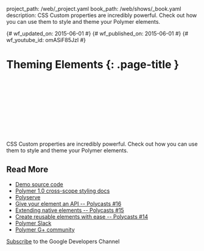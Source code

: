 project_path: /web/_project.yaml book_path: /web/shows/_book.yaml description: CSS Custom properties are incredibly powerful. Check out how you can use them to style and theme your Polymer elements.

{# wf_updated_on: 2015-06-01 #} {# wf_published_on: 2015-06-01 #} {# wf_youtube_id: omASiF85JzI #}

# Theming Elements {: .page-title }

<div class="video-wrapper">
  <iframe class="devsite-embedded-youtube-video" data-video-id="omASiF85JzI"
          data-autohide="1" data-showinfo="0" frameborder="0" allowfullscreen>
  </iframe>
</div>

CSS Custom properties are incredibly powerful. Check out how you can use them to style and theme your Polymer elements.

## Read More

- [Demo source code](https://github.com/Polymer/polycasts/tree/master/ep17-theming/ui-message)
- [Polymer 1.0 cross-scope styling docs](https://www.polymer-project.org/1.0/docs/devguide/styling.html#xscope-styling)
- [Polyserve](https://github.com/polymerlabs/polyserve)
- [Give your element an API -- Polycasts #16](https://www.youtube.com/watch?v=7jolqbtIdiY&index=1&list=PLOU2XLYxmsII5c3Mgw6fNYCzaWrsM3sMN)
- [Extending native elements -- Polycasts #15](https://www.youtube.com/watch?v=OV8BvxpNQOs&list=PLOU2XLYxmsII5c3Mgw6fNYCzaWrsM3sMN)
- [Create reusable elements with ease -- Polycasts #14](https://www.youtube.com/watch?v=p7Q1mQtFGM8&list=PLOU2XLYxmsII5c3Mgw6fNYCzaWrsM3sMN&index=2)
- [Polymer Slack](http://bit.ly/polymerslack)
- [Polymer G+ community](https://plus.google.com/communities/115626364525706131031)

[Subscribe](https://goo.gl/mQyv5L) to the Google Developers Channel